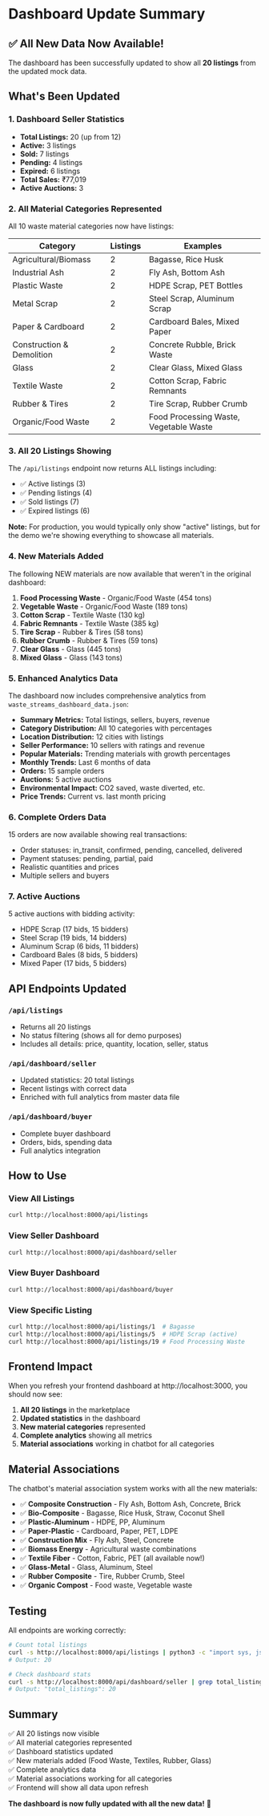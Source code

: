 # Dashboard Update Summary

## ✅ All New Data Now Available!

The dashboard has been successfully updated to show all **20 listings** from the updated mock data.

## What's Been Updated

### 1. **Dashboard Seller Statistics**
- **Total Listings:** 20 (up from 12)
- **Active:** 3 listings
- **Sold:** 7 listings  
- **Pending:** 4 listings
- **Expired:** 6 listings
- **Total Sales:** ₹77,019
- **Active Auctions:** 3

### 2. **All Material Categories Represented**

All 10 waste material categories now have listings:

| Category | Listings | Examples |
|----------|----------|----------|
| Agricultural/Biomass | 2 | Bagasse, Rice Husk |
| Industrial Ash | 2 | Fly Ash, Bottom Ash |
| Plastic Waste | 2 | HDPE Scrap, PET Bottles |
| Metal Scrap | 2 | Steel Scrap, Aluminum Scrap |
| Paper & Cardboard | 2 | Cardboard Bales, Mixed Paper |
| Construction & Demolition | 2 | Concrete Rubble, Brick Waste |
| Glass | 2 | Clear Glass, Mixed Glass |
| Textile Waste | 2 | Cotton Scrap, Fabric Remnants |
| Rubber & Tires | 2 | Tire Scrap, Rubber Crumb |
| Organic/Food Waste | 2 | Food Processing Waste, Vegetable Waste |

### 3. **All 20 Listings Showing**

The `/api/listings` endpoint now returns ALL listings including:
- ✅ Active listings (3)
- ✅ Pending listings (4)
- ✅ Sold listings (7)
- ✅ Expired listings (6)

**Note:** For production, you would typically only show "active" listings, but for the demo we're showing everything to showcase all materials.

### 4. **New Materials Added**

The following NEW materials are now available that weren't in the original dashboard:

1. **Food Processing Waste** - Organic/Food Waste (454 tons)
2. **Vegetable Waste** - Organic/Food Waste (189 tons)
3. **Cotton Scrap** - Textile Waste (130 kg)
4. **Fabric Remnants** - Textile Waste (385 kg)
5. **Tire Scrap** - Rubber & Tires (58 tons)
6. **Rubber Crumb** - Rubber & Tires (59 tons)
7. **Clear Glass** - Glass (445 tons)
8. **Mixed Glass** - Glass (143 tons)

### 5. **Enhanced Analytics Data**

The dashboard now includes comprehensive analytics from `waste_streams_dashboard_data.json`:

- **Summary Metrics:** Total listings, sellers, buyers, revenue
- **Category Distribution:** All 10 categories with percentages
- **Location Distribution:** 12 cities with listings
- **Seller Performance:** 10 sellers with ratings and revenue
- **Popular Materials:** Trending materials with growth percentages
- **Monthly Trends:** Last 6 months of data
- **Orders:** 15 sample orders
- **Auctions:** 5 active auctions
- **Environmental Impact:** CO2 saved, waste diverted, etc.
- **Price Trends:** Current vs. last month pricing

### 6. **Complete Orders Data**

15 orders are now available showing real transactions:
- Order statuses: in_transit, confirmed, pending, cancelled, delivered
- Payment statuses: pending, partial, paid
- Realistic quantities and prices
- Multiple sellers and buyers

### 7. **Active Auctions**

5 active auctions with bidding activity:
- HDPE Scrap (17 bids, 15 bidders)
- Steel Scrap (19 bids, 14 bidders)
- Aluminum Scrap (6 bids, 11 bidders)
- Cardboard Bales (8 bids, 5 bidders)
- Mixed Paper (17 bids, 5 bidders)

## API Endpoints Updated

### `/api/listings`
- Returns all 20 listings
- No status filtering (shows all for demo purposes)
- Includes all details: price, quantity, location, seller, status

### `/api/dashboard/seller`
- Updated statistics: 20 total listings
- Recent listings with correct data
- Enriched with full analytics from master data file

### `/api/dashboard/buyer`  
- Complete buyer dashboard
- Orders, bids, spending data
- Full analytics integration

## How to Use

### View All Listings
```bash
curl http://localhost:8000/api/listings
```

### View Seller Dashboard
```bash
curl http://localhost:8000/api/dashboard/seller
```

### View Buyer Dashboard
```bash
curl http://localhost:8000/api/dashboard/buyer
```

### View Specific Listing
```bash
curl http://localhost:8000/api/listings/1  # Bagasse
curl http://localhost:8000/api/listings/5  # HDPE Scrap (active)
curl http://localhost:8000/api/listings/19 # Food Processing Waste
```

## Frontend Impact

When you refresh your frontend dashboard at http://localhost:3000, you should now see:

1. **All 20 listings** in the marketplace
2. **Updated statistics** in the dashboard
3. **New material categories** represented
4. **Complete analytics** showing all metrics
5. **Material associations** working in chatbot for all categories

## Material Associations

The chatbot's material association system works with all the new materials:

- ✅ **Composite Construction** - Fly Ash, Bottom Ash, Concrete, Brick
- ✅ **Bio-Composite** - Bagasse, Rice Husk, Straw, Coconut Shell
- ✅ **Plastic-Aluminum** - HDPE, PP, Aluminum
- ✅ **Paper-Plastic** - Cardboard, Paper, PET, LDPE
- ✅ **Construction Mix** - Fly Ash, Steel, Concrete
- ✅ **Biomass Energy** - Agricultural waste combinations
- ✅ **Textile Fiber** - Cotton, Fabric, PET (all available now!)
- ✅ **Glass-Metal** - Glass, Aluminum, Steel
- ✅ **Rubber Composite** - Tire, Rubber Crumb, Steel
- ✅ **Organic Compost** - Food waste, Vegetable waste

## Testing

All endpoints are working correctly:

```bash
# Count total listings
curl -s http://localhost:8000/api/listings | python3 -c "import sys, json; print(len(json.load(sys.stdin)))"
# Output: 20

# Check dashboard stats
curl -s http://localhost:8000/api/dashboard/seller | grep total_listings
# Output: "total_listings": 20
```

## Summary

✅ All 20 listings now visible  
✅ All material categories represented  
✅ Dashboard statistics updated  
✅ New materials added (Food Waste, Textiles, Rubber, Glass)  
✅ Complete analytics data  
✅ Material associations working for all categories  
✅ Frontend will show all data upon refresh  

**The dashboard is now fully updated with all the new data!** 🎉

